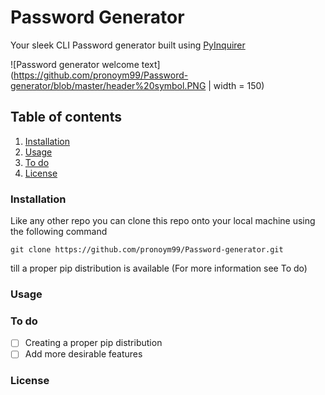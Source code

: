 # Password Generator
Your sleek CLI Password generator built using [PyInquirer](https://github.com/CITGuru/PyInquirer)

![Password generator welcome text](https://github.com/pronoym99/Password-generator/blob/master/header%20symbol.PNG | width = 150)

## Table of contents ##
1. [Installation](https://github.com/pronoym99/Password-generator#installation)
2. [Usage](https://github.com/pronoym99/Password-generator#usage)
3. [To do](https://github.com/pronoym99/Password-generator#to-do)
4. [License](https://github.com/pronoym99/Password-generator#license)



### Installation ###

Like any other repo you can clone this repo onto your local machine using the following command
```
git clone https://github.com/pronoym99/Password-generator.git
```
till a proper pip distribution is available (For more information see To do)

### Usage ###

### To do ###

- [ ] Creating a proper pip distribution
- [ ] Add more desirable features

### License ###
